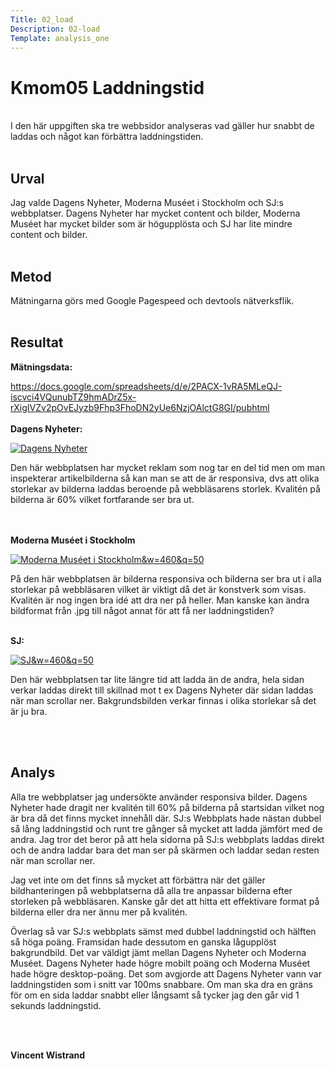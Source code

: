```yaml
---
Title: 02_load
Description: 02-load
Template: analysis_one
---
```


# Kmom05 Laddningstid
<br>
I den här uppgiften ska tre webbsidor analyseras vad gäller hur snabbt de laddas och något kan förbättra laddningstiden.<br><br>

Urval
-----------------------

Jag valde Dagens Nyheter, Moderna Muséet i Stockholm och SJ:s webbplatser.
Dagens Nyheter har mycket content och bilder, Moderna Muséet har mycket bilder som är högupplösta och SJ har lite mindre content och bilder.<br><br>

Metod
-----------------------

Mätningarna görs med Google Pagespeed och devtools nätverksflik.<br><br>

Resultat
-----------------------
<b>Mätningsdata: </b><br>

https://docs.google.com/spreadsheets/d/e/2PACX-1vRA5MLeQJ-iscvci4VQunubTZ9hmADrZ5x-rXigIVZv2pOvEJyzb9Fhp3FhoDN2yUe6NzjOAlctG8GI/pubhtml
<br><br>
<b>Dagens Nyheter:</b>

<a href="%base_url%/image/DN.PNG" target="_self">
    <picture>
        <source media="(min-width: 460px)" srcset="%base_url%/image/DN.PNG&w=770&q=50">
        <img src="%base_url%/image/DN.PNG&w=460&q=50" alt="Dagens Nyheter">
    </picture>
</a>

Den här webbplatsen har mycket reklam som nog tar en del tid men om man inspekterar artikelbilderna så kan man se att de är responsiva, dvs att olika storlekar av bilderna laddas beroende på webbläsarens storlek. Kvalitén på bilderna är 60% vilket fortfarande ser bra ut.
<br><br><br>

<b>Moderna Muséet i Stockholm</b>

<a href="%base_url%/image/moderna_museet.PNG" target="_self">
    <picture>
        <source media="(min-width: 460px)" srcset="%base_url%/image/moderna_museet.PNG&w=770&q=50">
        <img src="%base_url%/image/moderna_museet.PNG&w=787" alt="Moderna Muséet i Stockholm&w=460&q=50">
    </picture>
</a>

På den här webbplatsen är bilderna responsiva och bilderna ser bra ut i alla storlekar på webbläsaren vilket är viktigt då det är konstverk som visas. Kvalitén är nog ingen bra idé att dra ner på heller. Man kanske kan ändra bildformat från .jpg till något annat för att få ner laddningstiden?
<br><br>

<b>SJ:</b>

<a href="%base_url%/image/c.PNG" target="_self">
    <picture>
        <source media="(min-width: 460px)" srcset="%base_url%/image/SJ.PNG&w=770&q=50">
        <img src="%base_url%/image/SJ.PNG&w=787" alt="SJ&w=460&q=50">
    </picture>
</a>

Den här webbplatsen tar lite längre tid att ladda än de andra, hela sidan verkar laddas direkt till skillnad mot t ex Dagens Nyheter där sidan laddas när man scrollar ner.
Bakgrundsbilden verkar finnas i olika storlekar så det är ju bra.

<br><br>

Analys
-----------------------

Alla tre webbplatser jag undersökte använder responsiva bilder. Dagens Nyheter hade dragit ner kvalitén till 60% på bilderna på startsidan vilket nog är bra då det finns mycket innehåll där. SJ:s Webbplats hade nästan dubbel så lång laddningstid och runt tre gånger så mycket att ladda jämfört med de andra. Jag tror det beror på att hela sidorna på SJ:s webbplats laddas direkt och de andra laddar bara det man ser på skärmen och laddar sedan resten när man scrollar ner.

Jag vet inte om det finns så mycket att förbättra när det gäller bildhanteringen på webbplatserna då alla tre anpassar bilderna efter storleken på webbläsaren. Kanske går det att hitta ett effektivare format på bilderna eller dra ner ännu mer på kvalitén.

Överlag så var SJ:s webbplats sämst med dubbel laddningstid och hälften så höga poäng. Framsidan hade dessutom en ganska lågupplöst bakgrundbild. Det var väldigt jämt mellan Dagens Nyheter och Moderna Muséet. Dagens Nyheter hade högre mobilt poäng och Moderna Muséet hade högre desktop-poäng. Det som avgjorde att Dagens Nyheter vann var laddningstiden som i snitt var 100ms snabbare. Om man ska dra en gräns för om en sida laddar snabbt eller långsamt så tycker jag den går vid 1 sekunds laddningstid.






<br><br>

<p class="name-sign"><b>Vincent Wistrand<b></p>
